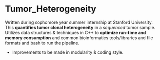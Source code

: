 # Tumor_Heterogeneity

Written during sophomore year summer internship at Stanford University. This **quantifies tumor clonal heterogeneity** in a *sequenced* tumor sample. Utilizes data structures & techniques in C++ to **optimize run-time and memory consumption** and common bioinformatics tools/libraries and file formats and bash to run the pipeline. 

* Improvements to be made in modularity & coding style.
